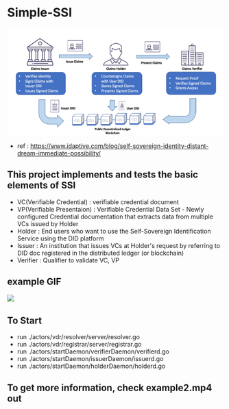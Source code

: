 # Simple-SSI

<img src="./ssi-diagram.png" height="250"/>

- ref : https://www.idaptive.com/blog/self-sovereign-identity-distant-dream-immediate-possibility/

## This project implements and tests the basic elements of SSI

- VC(Verifiable Credential) : verifiable credential document
- VP(Verifiable Presentaion) : Verifiable Credential Data Set - Newly configured Credential documentation that extracts data from multiple VCs issued by Holder
- Holder : End users who want to use the Self-Sovereign Identification Service using the DID platform
- Issuer : An institution that issues VCs at Holder's request by referring to DID doc registered in the distributed ledger (or blockchain)
- Verifier : Qualifier to validate VC, VP

## example GIF

<img src="./example.gif" height="700"/>

## To Start

- run ./actors/vdr/resolver/server/resolver.go
- run ./actors/vdr/registrar/server/registrar.go
- run ./actors/startDaemon/verifierDaemon/verifierd.go
- run ./actors/startDaemon/issuerDaemon/issuerd.go
- run ./actors/startDaemon/holderDaemon/holderd.go

## To get more information, check example2.mp4 out
